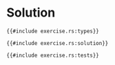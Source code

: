 # Solution

```rust,editable
{{#include exercise.rs:types}}

{{#include exercise.rs:solution}}

{{#include exercise.rs:tests}}
```
